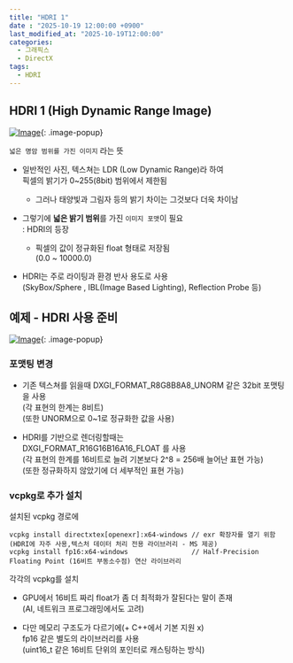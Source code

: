 ```yaml
---
title: "HDRI 1"
date : "2025-10-19 12:00:00 +0900"
last_modified_at: "2025-10-19T12:00:00"
categories:
  - 그래픽스
  - DirectX
tags:
  - HDRI
---
```



## HDRI 1 (High Dynamic Range Image)

[![Image](https://github.com/user-attachments/assets/7a592ed2-ff0a-4a4b-a6cd-ea65834f61f3)](https://github.com/user-attachments/assets/7a592ed2-ff0a-4a4b-a6cd-ea65834f61f3){: .image-popup}<br>

`넓은 명암 범위를 가진 이미지` 라는 뜻<br>

- 일반적인 사진, 텍스쳐는 LDR (Low Dynamic Range)라 하여<br>
  픽셀의 밝기가 0~255(8bit) 범위에서 제한됨<br>
  - 그러나 태양빛과 그림자 등의 밝기 차이는 그것보다 더욱 차이남<br>

- 그렇기에 **넓은 밝기 범위**를 가진 `이미지 포맷`이 필요<br>
  : HDRI의 등장<br>
  - 픽셀의 값이 정규화된 float 형태로 저장됨<br>
    (0.0 ~ 10000.0)<br>

- HDRI는 주로 라이팅과 환경 반사 용도로 사용<br>
  (SkyBox/Sphere , IBL(Image Based Lighting), Reflection Probe 등)<br>


## 예제 - HDRI 사용 준비

[![Image](https://github.com/user-attachments/assets/be15ea5c-517e-4e04-9df7-eea4dd974b70)](https://github.com/user-attachments/assets/be15ea5c-517e-4e04-9df7-eea4dd974b70){: .image-popup}<br>

### 포맷팅 변경

- 기존 텍스쳐를 읽을때 DXGI_FORMAT_R8G8B8A8_UNORM 같은 32bit 포맷팅을 사용<br> 
  (각 표현의 한계는 8비트)<br>
  (또한 UNORM으로 0~1로 정규화한 값을 사용)<br> 

- HDRI를 기반으로 렌더링할때는<br>
  DXGI_FORMAT_R16G16B16A16_FLOAT 를 사용<br>
  (각 표현의 한계를 16비트로 늘려 기본보다 2^8 = 256배 늘어난 표현 가능)<br>
  (또한 정규화하지 않았기에 더 세부적인 표현 가능)<br>

### vcpkg로 추가 설치

설치된 vcpkg 경로에<br>

```less
vcpkg install directxtex[openexr]:x64-windows // exr 확장자를 열기 위함 (HDRI에 자주 사용,텍스처 데이터 처리 전용 라이브러리 - MS 제공)
vcpkg install fp16:x64-windows                // Half-Precision Floating Point (16비트 부동소수점) 연산 라이브러리
```

각각의 vcpkg를 설치<br>

- GPU에서 16비트 짜리 float가 좀 더 최적화가 잘된다는 말이 존재<br>
  (AI, 네트워크 프로그래밍에서도 고려)<br>

- 다만 메모리 구조도가 다르기에(+ C++에서 기본 지원 x)<br>
  fp16 같은 별도의 라이브러리를 사용<br>
  (uint16_t 같은 16비트 단위의 포인터로 캐스팅하는 방식)<br>